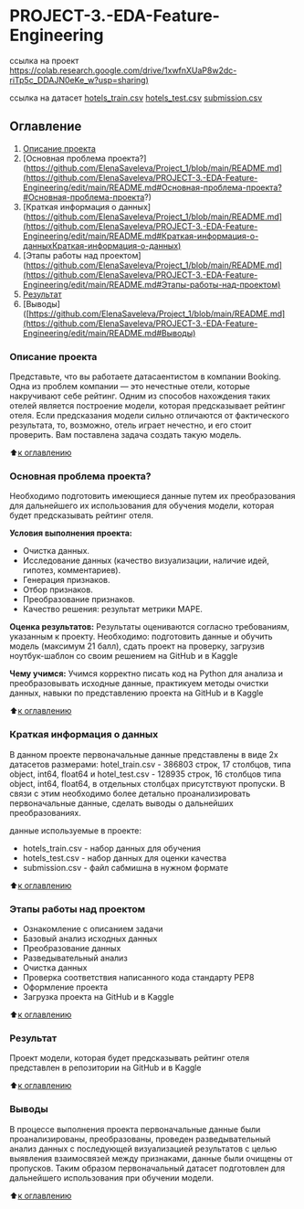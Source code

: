 # PROJECT-3.-EDA-Feature-Engineering
  ссылка на проект [https://colab.research.google.com/drive/1xwfnXUaP8w2dc-riTp5c_DDAJN0eKe_w?usp=sharing)](https://github.com/ElenaSaveleva/PROJECT-3.-EDA-Feature-Engineering/blob/main/baseline_saveleva_v2.ipynb)
  
  ссылка на датасет [hotels_train.csv](https://drive.google.com/file/d/1--3ZGooerTN7jOdDdMuwVqW6aCnKCEG7/view?usp=share_link)
  [hotels_test.csv](https://drive.google.com/file/d/14v4zBMVeVdt6Lr6WuoZTPTeiCpsPTVgq/view?usp=share_link)
  [submission.csv](https://drive.google.com/file/d/1--ZgyB_LJvFuoiMPuyk1EAcsDAuanqFn/view?usp=share_link)

## Оглавление
1. [Описание проекта](https://github.com/ElenaSaveleva/PROJECT-3.-EDA-Feature-Engineering/edit/main/README.md#описание-проекта#Описание-проекта)
2. [Основная проблема проекта?](https://github.com/ElenaSaveleva/Project_1/blob/main/README.md](https://github.com/ElenaSaveleva/PROJECT-3.-EDA-Feature-Engineering/edit/main/README.md#Основная-проблема-проекта?#Основная-проблема-проекта?)
3. [Краткая информация о данных](https://github.com/ElenaSaveleva/Project_1/blob/main/README.md](https://github.com/ElenaSaveleva/PROJECT-3.-EDA-Feature-Engineering/edit/main/README.md#Краткая-информация-о-данныхКраткая-информация-о-данных)
4. [Этапы работы над проектом](https://github.com/ElenaSaveleva/Project_1/blob/main/README.md](https://github.com/ElenaSaveleva/PROJECT-3.-EDA-Feature-Engineering/edit/main/README.md#Этапы-работы-над-проектом)
5. [Результат](https://github.com/ElenaSaveleva/Project_1/blob/main/README.md](https://github.com/ElenaSaveleva/PROJECT-3.-EDA-Feature-Engineering/edit/main/README.md#описание-проекта)#Результат)
6. [Выводы]([https://github.com/ElenaSaveleva/Project_1/blob/main/README.md](https://github.com/ElenaSaveleva/PROJECT-3.-EDA-Feature-Engineering/edit/main/README.md#Выводы)


### Описание проекта
Представьте, что вы работаете датасаентистом в компании Booking. Одна из проблем компании — это нечестные отели, которые накручивают себе рейтинг. Одним из способов нахождения таких отелей является построение модели, которая предсказывает рейтинг отеля. Если предсказания модели сильно отличаются от фактического результата, то, возможно, отель играет нечестно, и его стоит проверить.
Вам поставлена задача создать такую модель. 

:arrow_up:[к оглавлению]([https://github.com/ElenaSaveleva/Project_1/blob/main/README.md](https://github.com/ElenaSaveleva/PROJECT-3.-EDA-Feature-Engineering/edit/main/README.md#описание-проекта)#Оглавление)


### Основная проблема проекта?
Необходимо подготовить имеющиеся данные путем их преобразования для дальнейшего их использования для обучения модели, которая будет предсказывать рейтинг отеля.


**Условия выполнения проекта:**
- Очистка данных.
- Исследование данных (качество визуализации, наличие идей, гипотез, комментариев).
- Генерация признаков.
- Отбор признаков.
- Преобразование признаков.
- Качество решения: результат метрики MAPE.


**Оценка результатов:**
Результаты оцениваются согласно требованиям, указанным к проекту. 
Необходимо: подготовить данные и обучить модель (максимум 21 балл), сдать проект на проверку, загрузив ноутбук-шаблон со своим решением на GitHub и в Kaggle


**Чему учимся:**
Учимся корректно писать код на Python для анализа и преобразовывать исходные данные, практикуем методы очистки данных, навыки по представлению проекта на GitHub и в Kaggle


:arrow_up:[к оглавлению]([https://github.com/ElenaSaveleva/Project_1/blob/main/README.md](https://github.com/ElenaSaveleva/PROJECT-3.-EDA-Feature-Engineering/edit/main/README.md#описание-проекта)#Оглавление)


### Краткая информация о данных
В данном проекте первоначальные данные представлены в виде 2х датасетов размерами: hotel_train.csv - 386803  строк, 17 столбцов, типа object, int64, float64  и hotel_test.csv - 128935 строк, 16 столбцов типа object, int64, float64,  в отдельных столбцах присутствуют пропуски. В связи с этим необходимо более детально проанализировать первоначальные данные, сделать выводы о дальнейших преобразованиях. 

данные используемые в проекте:
- hotels_train.csv - набор данных для обучения
- hotels_test.csv - набор данных для оценки качества
- submission.csv - файл сабмишна в нужном формате


:arrow_up:[к оглавлению]([https://github.com/ElenaSaveleva/Project_1/blob/main/README.md](https://github.com/ElenaSaveleva/PROJECT-3.-EDA-Feature-Engineering/edit/main/README.md#описание-проекта)#Оглавление)


### Этапы работы над проектом
- Ознакомление с описанием задачи
- Базовый анализ исходных данных
- Преобразование данных
- Разведывательный анализ
- Очистка данных
- Проверка соответствия написанного кода стандарту PEP8
- Оформление проекта
- Загрузка проекта на GitHub и в Kaggle 


:arrow_up:[к оглавлению]([https://github.com/ElenaSaveleva/Project_1/blob/main/README.md](https://github.com/ElenaSaveleva/PROJECT-3.-EDA-Feature-Engineering/edit/main/README.md#описание-проекта)#Оглавление)


### Результат
Проект модели, которая будет предсказывать рейтинг отеля представлен в репозитории на GitHub и в Kaggle


:arrow_up:[к оглавлению]([https://github.com/ElenaSaveleva/Project_1/blob/main/README.md](https://github.com/ElenaSaveleva/PROJECT-3.-EDA-Feature-Engineering/edit/main/README.md#описание-проекта)#Оглавление)


### Выводы
В процессе выполнения проекта первоначальные данные были проанализированы, преобразованы, проведен разведывательный анализ данных с последующей визуализацией результатов с целью выявления взаимосвязей между признаками, данные были очищены от пропусков. Таким образом первоначальный датасет подготовлен для дальнейшего использования при обучении модели. 


:arrow_up:[к оглавлению]([https://github.com/ElenaSaveleva/Project_1/blob/main/README.md](https://github.com/ElenaSaveleva/PROJECT-3.-EDA-Feature-Engineering/edit/main/README.md#описание-проекта)#Оглавление)
